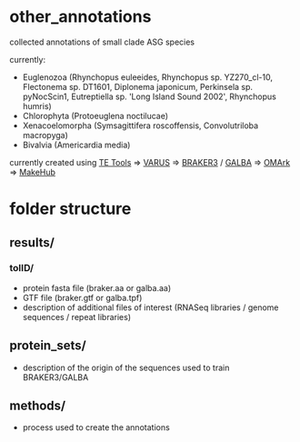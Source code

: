 # other_annotations 
collected annotations of small clade ASG species

currently:
* Euglenozoa (Rhynchopus euleeides, Rhynchopus sp. YZ270_cl-10, Flectonema sp. DT1601, Diplonema japonicum, Perkinsela sp. pyNocScin1, Eutreptiella sp. 'Long Island Sound 2002', Rhynchopus humris)
* Chlorophyta (Protoeuglena noctilucae)
* Xenacoelomorpha (Symsagittifera roscoffensis, Convolutriloba macropyga)
* Bivalvia (Americardia media)

currently created using [TE Tools](https://github.com/Dfam-consortium/TETools) => [VARUS](https://github.com/Gaius-Augustus/VARUS) => [BRAKER3](https://github.com/Gaius-Augustus/BRAKER) / [GALBA](https://github.com/Gaius-Augustus/GALBA) => [OMArk](https://github.com/DessimozLab/OMArk) => [MakeHub](https://github.com/Gaius-Augustus/MakeHub)

# folder structure
## results/
### tolID/
* protein fasta file (braker.aa or galba.aa)
* GTF file (braker.gtf or galba.tpf)
* description of additional files of interest (RNASeq libraries / genome sequences / repeat libraries)
## protein_sets/
* description of the origin of the sequences used to train BRAKER3/GALBA
## methods/
* process used to create the annotations
